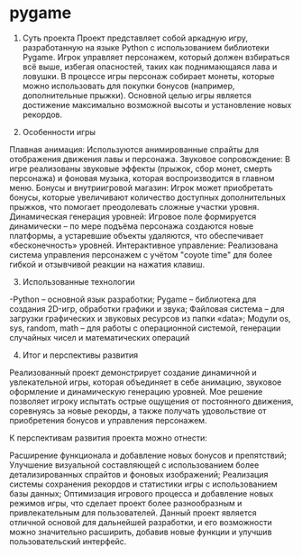 # pygame
1. Суть проекта
Проект представляет собой аркадную игру, разработанную на языке Python с использованием библиотеки Pygame. Игрок управляет персонажем, который должен взбираться всё выше, избегая опасностей, таких как поднимающаяся лава и ловушки. В процессе игры персонаж собирает монеты, которые можно использовать для покупки бонусов (например, дополнительные прыжки). Основной целью игры является достижение максимально возможной высоты и установление новых рекордов.

2. Особенности игры

Плавная анимация: Используются анимированные спрайты для отображения движения лавы и персонажа.
Звуковое сопровождение: В игре реализованы звуковые эффекты (прыжок, сбор монет, смерть персонажа) и фоновая музыка, которая воспроизводится в главном меню.
Бонусы и внутриигровой магазин: Игрок может приобретать бонусы, которые увеличивают количество доступных дополнительных прыжков, что помогает преодолевать сложные участки уровня.
Динамическая генерация уровней: Игровое поле формируется динамически – по мере подъёма персонажа создаются новые платформы, а устаревшие объекты удаляются, что обеспечивает «бесконечность» уровней.
Интерактивное управление: Реализована система управления персонажем с учётом "coyote time" для более гибкой и отзывчивой реакции на нажатия клавиш.

3. Использованные технологии

-Python – основной язык разработки;
Pygame – библиотека для создания 2D-игр, обработки графики и звука;
Файловая система – для загрузки графических и звуковых ресурсов из папки «data»;
Модули os, sys, random, math – для работы с операционной системой, генерации случайных чисел и математических операций

4. Итог и перспективы развития
   
Реализованный проект демонстрирует создание динамичной и увлекательной игры, которая объединяет в себе анимацию, звуковое оформление и динамическую генерацию уровней. Мое решение позволяет игроку испытать острые ощущения от постоянного движения, соревнуясь за новые рекорды, а также получать удовольствие от приобретения бонусов и управления персонажем.

К перспективам развития проекта можно отнести:

Расширение функционала и добавление новых бонусов и препятствий;
Улучшение визуальной составляющей с использованием более детализированных спрайтов и фоновых изображений;
Реализация системы сохранения рекордов и статистики игры с использованием базы данных;
Оптимизация игрового процесса и добавление новых режимов игры, что сделает проект более разнообразным и привлекательным для пользователей.
Данный проект является отличной основой для дальнейшей разработки, и его возможности можно значительно расширить, добавив новые функции и улучшив пользовательский интерфейс.

